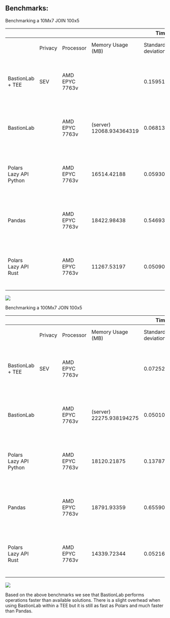 ## Benchmarks:

Benchmarking a 10Mx7 JOIN 100x5

|                | |        |                  |Timing            |            |                         |    |                     |
|----------------------|-------|--------------|------------------------|------------------|------------------|--------------------------------|----------|----------------------------|
|                      |Privacy|Processor     |Memory Usage (MB)       |Standard deviation|Mean              |Dataset size                    |Operation |Total Runs (Same Parameters)|
|BastionLab + TEE      |SEV    |AMD EPYC 7763v|                        |0.1595178631      |2.29914955550002 s|10M x 7 (LHS) JOIN 100 x 5 (RHS)|INNER JOIN|10                          |
|BastionLab            |       |AMD EPYC 7763v|(server) 12068.934364319|0.06813258905     |1.64691811350021 s|10M x 7 (LHS) JOIN 100 x 5 (RHS)|INNER JOIN|10                          |
|Polars Lazy API Python|       |AMD EPYC 7763v|16514.42188             |0.05930174062     |1.97007920599935 s|10M x 7 (LHS) JOIN 100 x 5 (RHS)|INNER JOIN|10                          |
|Pandas                |       |AMD EPYC 7763v|18422.98438             |0.5469370083      |11.7801000856994 s|10M x 7 (LHS) JOIN 100 x 5 (RHS)|INNER JOIN|10                          |
|Polars Lazy API Rust  |       |AMD EPYC 7763v|11267.53197             |0.05090933117     |1.884 s           |10M x 7 (LHS) JOIN 100 x 5 (RHS)|INNER JOIN|10                          |


![](https://github.com/mithril-security/bastionlab/blob/master/docs/assets/benchmark_amd_epyc_7763.png?raw=true)

Benchmarking a 100Mx7 JOIN 100x5

|               | |        |                  |Timing            |                  |                           |    |                     |||
|----------------------|-------|--------------|------------------------|------------------|------------------------|---------------------------------|----------|----------------------------|-------|-------|
|                      |Privacy|Processor     |Memory Usage (MB)       |Standard deviation|Mean                    |Dataset size                     |Operation |Total Runs (Same Parameters)|Cores  |Memory |
|BastionLab + TEE      |SEV    |AMD EPYC 7763v|                        |0.07252514429     |2.49139318740003 s      |100M x 7 (LHS) JOIN 100 x 5 (RHS)|INNER JOIN|10                          |16     |64 GB  |
|BastionLab            |       |AMD EPYC 7763v|(server) 22275.938194275|0.05010159207     |1.99522447080016719000 s|100M x 7 (LHS) JOIN 100 x 5 (RHS)|INNER JOIN|10                          |16     |64 GB  |
|Polars Lazy API Python|       |AMD EPYC 7763v|18120.21875             |0.1378750987      |2.433741233200635 s     |100M x 7 (LHS) JOIN 100 x 5 (RHS)|INNER JOIN|10                          |16     |64 GB  |
|Pandas                |       |AMD EPYC 7763v|18791.93359             |0.6559093888      |24.9457095852005 s      |100M x 7 (LHS) JOIN 100 x 5 (RHS)|INNER JOIN|10                          |16     |64 GB  |
|Polars Lazy API Rust  |       |AMD EPYC 7763v|14339.72344             |0.0521602339      |4.507 s                 |100M x 7 (LHS) JOIN 100 x 5 (RHS)|INNER JOIN|10                          |16     |64 GB  |


![](https://github.com/mithril-security/bastionlab/blob/master/docs/assets/benchmark_amd_epyc_7763_2.png?raw=true)

Based on the above benchmarks we see that BastionLab performs operations faster than available solutions. There is a slight overhead when using BastionLab within a TEE but it is still as fast as Polars and much faster than Pandas.